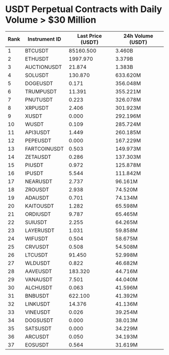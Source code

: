 # USDT Perpetual Contracts with Daily Volume > $30 Million

| Rank | Instrument ID | Last Price (USDT) | 24h Volume (USDT) |
|------|---------------|-------------------|-------------------|
| 1 | BTCUSDT | 85160.500 | 3.460B |
| 2 | ETHUSDT | 1997.970 | 3.379B |
| 3 | AUCTIONUSDT | 21.874 | 1.383B |
| 4 | SOLUSDT | 130.870 | 633.620M |
| 5 | DOGEUSDT | 0.171 | 356.048M |
| 6 | TRUMPUSDT | 11.391 | 355.221M |
| 7 | PNUTUSDT | 0.223 | 326.078M |
| 8 | XRPUSDT | 2.406 | 301.923M |
| 9 | XUSDT | 0.000 | 292.196M |
| 10 | WUSDT | 0.109 | 285.724M |
| 11 | API3USDT | 1.449 | 260.185M |
| 12 | PEPEUSDT | 0.000 | 167.229M |
| 13 | FARTCOINUSDT | 0.503 | 149.973M |
| 14 | ZETAUSDT | 0.286 | 137.303M |
| 15 | PIUSDT | 0.972 | 125.878M |
| 16 | IPUSDT | 5.544 | 111.842M |
| 17 | NEARUSDT | 2.737 | 96.161M |
| 18 | ZROUSDT | 2.938 | 74.520M |
| 19 | ADAUSDT | 0.701 | 74.134M |
| 20 | KAITOUSDT | 1.282 | 65.598M |
| 21 | ORDIUSDT | 9.787 | 65.465M |
| 22 | SUIUSDT | 2.255 | 64.265M |
| 23 | LAYERUSDT | 1.031 | 59.858M |
| 24 | WIFUSDT | 0.504 | 58.675M |
| 25 | CRVUSDT | 0.508 | 54.508M |
| 26 | LTCUSDT | 91.450 | 52.998M |
| 27 | WLDUSDT | 0.822 | 46.682M |
| 28 | AAVEUSDT | 183.320 | 44.716M |
| 29 | VANAUSDT | 7.501 | 44.040M |
| 30 | ALCHUSDT | 0.063 | 41.596M |
| 31 | BNBUSDT | 622.100 | 41.392M |
| 32 | LINKUSDT | 14.376 | 41.136M |
| 33 | VINEUSDT | 0.026 | 39.254M |
| 34 | DOGSUSDT | 0.000 | 38.013M |
| 35 | SATSUSDT | 0.000 | 34.229M |
| 36 | ARCUSDT | 0.050 | 34.193M |
| 37 | EOSUSDT | 0.564 | 31.619M |
